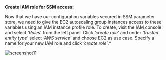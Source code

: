 ﻿**Create IAM role for SSM access:**

Now that we have our configuration variables secured in SSM parameter store, we need to give the EC2 autoscaling group instances access to these variables using an IAM instance profile role. To create, visit the IAM console and select *'Roles*' from the left panel. Click *‘create role’* and under *‘trusted entity type’* select *‘AWS service’* and choose EC2 as use case. Specify a name for your new IAM role and click *‘create role’*.* 

![screenshot11](./task5_images/create_IAM_role_image51.png)
